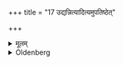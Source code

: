 +++
title = "17 उद्यन्नित्यादित्यमुपतिष्ठेत्"

+++

<details><summary>मूलम्</summary>

उद्यन्नित्यादित्यमुपतिष्ठेत् १७
</details>

<details><summary>Oldenberg</summary>

19. With (the formulas), 'Rising' (l.l. 6-8), he should worship the sun.
</details>
